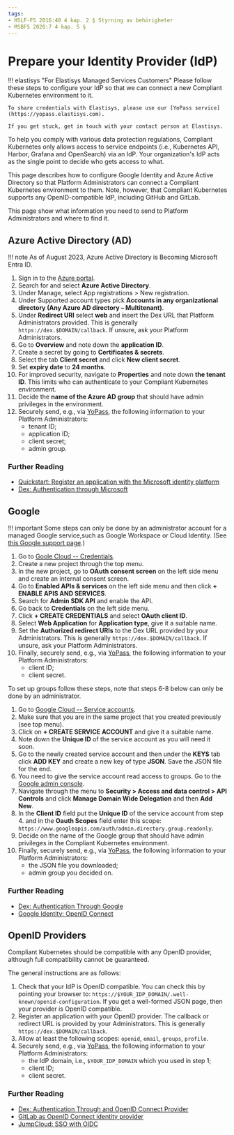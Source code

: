 ```yaml
---
tags:
- HSLF-FS 2016:40 4 kap. 2 § Styrning av behörigheter
- MSBFS 2020:7 4 kap. 5 §
---
```

# Prepare your Identity Provider (IdP)

!!! elastisys "For Elastisys Managed Services Customers"
    Please follow these steps to configure your IdP so that we can connect a new Compliant Kubernetes environment to it.

    To share credentials with Elastisys, please use our [YoPass service](https://yopass.elastisys.com).

    If you get stuck, get in touch with your contact person at Elastisys.

To help you comply with various data protection regulations, Compliant Kubernetes only allows access to service endpoints (i.e., Kubernetes API, Harbor, Grafana and OpenSearch) via an IdP.
Your organization's IdP acts as the single point to decide who gets access to what.

This page describes how to configure Google Identity and Azure Active Directory so that Platform Administrators can connect a Compliant Kubernetes environment to them.
Note, however, that Compliant Kubernetes supports any OpenID-compatible IdP, including GitHub and GitLab.

This page show what information you need to send to Platform Administrators and where to find it.

## Azure Active Directory (AD)

!!! note
    As of August 2023, Azure Active Directory is Becoming Microsoft Entra ID.

1. Sign in to the [Azure portal](https://learn.microsoft.com/en-us/azure/active-directory/develop/quickstart-register-app).
2. Search for and select **Azure Active Directory**.
3. Under Manage, select App registrations > New registration.
4. Under Supported account types pick **Accounts in any organizational directory (Any Azure AD directory – Multitenant)**.
5. Under **Redirect URI** select **web** and insert the Dex URL that Platform Administrators provided. This is generally `https://dex.$DOMAIN/callback`.
If unsure, ask your Platform Administrators.
5. Go to **Overview** and note down the **application ID**.
6. Create a secret by going to **Certificates & secrets**.
7. Select the tab **Client secret** and click **New client secret**.
8. Set **expiry date** to **24 months**.
9. For improved security, navigate to **Properties** and note down **the tenant ID**. This limits who can authenticate to your Compliant Kubernetes environment.
10. Decide the **name of the Azure AD group** that should have admin privileges in the environment.
11. Securely send, e.g., via [YoPass](https://yopass.elastisys.com), the following information to your Platform Administrators:
    - tenant ID;
    - application ID;
    - client secret;
    - admin group.

### Further Reading

- [Quickstart: Register an application with the Microsoft identity platform](https://learn.microsoft.com/en-us/azure/active-directory/develop/quickstart-register-app)
- [Dex: Authentication through Microsoft](https://dexidp.io/docs/connectors/microsoft/)

## Google

!!! important
    Some steps can only be done by an administrator account for a managed Google service,such as Google Workspace or Cloud Identity. (See [this Google support page](https://support.google.com/a/answer/6375836?hl=en-GB).)

1. Go to [Goole Cloud -- Credentials](https://console.cloud.google.com/apis/credentials).
2. Create a new project through the top menu.
3. In the new project, go to **OAuth consent screen** on the left side menu and create an internal consent screen.
4. Go to **Enabled APIs & services** on the left side menu and then click **+ ENABLE APIS AND SERVICES**.
5. Search for **Admin SDK API** and enable the API.
6. Go back to **Credentials** on the left side menu.
7. Click **+ CREATE CREDENTIALS** and select **OAuth client ID**.
8. Select **Web Application** for **Application type**, give it a suitable name.
9. Set the **Authorized redirect URIs** to the Dex URL provided by your Administrators.
This is generally `https://dex.$DOMAIN/callback`.
If unsure, ask your Platform Administrators.
11. Finally, securely send, e.g., via [YoPass](https://yopass.elastisys.com), the following information to your Platform Administrators:
    - client ID;
    - client secret.

To set up groups follow these steps, note that steps 6-8 below can only be done by an administrator.

1. Go to [Google Cloud -- Service accounts](https://console.cloud.google.com/iam-admin/serviceaccounts?orgonly=true).
2. Make sure that you are in the same project that you created previously (see top menu).
3. Click on **+ CREATE SERVICE ACCOUNT** and give it a suitable name.
4. Note down the **Unique ID** of the service account as you will need it soon.
5. Go to the newly created service account and then under the **KEYS** tab click **ADD KEY** and create a new key of type **JSON**. Save the JSON file for the end.
6. You need to give the service account read access to groups. Go to the [Google admin console](https://admin.google.com).
7. Navigate through the menu to **Security > Access and data control > API Controls** and click **Manage Domain Wide Delegation** and then **Add New**.
8. In the **Client ID** field put the **Unique ID** of the service account from step 4. and in the **Oauth Scopes** field enter this scope: `https://www.googleapis.com/auth/admin.directory.group.readonly`.
9. Decide on the name of the Google group that should have admin privileges in the Compliant Kubernetes environment.
10. Finally, securely send, e.g., via [YoPass](https://yopass.elastisys.com), the following information to your Platform Administrators:
    - the JSON file you downloaded;
    - admin group you decided on.

### Further Reading

- [Dex: Authentication Through Google](https://dexidp.io/docs/connectors/google/)
- [Google Identity: OpenID Connect](https://developers.google.com/identity/openid-connect/openid-connect)

## OpenID Providers

Compliant Kubernetes should be compatible with any OpenID provider, although full compatibility cannot be guaranteed.

The general instructions are as follows:

1. Check that your IdP is OpenID compatible. You can check this by pointing your browser to: `https://$YOUR_IDP_DOMAIN/.well-known/openid-configuration`. If you get a well-formed JSON page, then your provider is OpenID compatible.
2. Register an application with your OpenID provider. The callback or redirect URL is provided by your Administrators.
This is generally `https://dex.$DOMAIN/callback`.
3. Allow at least the following scopes: `openid`, `email`, `groups`, `profile`.
4. Securely send, e.g., via [YoPass](https://yopass.elastisys.com), the following information to your Platform Administrators:
    - the IdP domain, i.e., `$YOUR_IDP_DOMAIN` which you used in step 1;
    - client ID;
    - client secret.

### Further Reading

- [Dex: Authentication Through and OpenID Connect Provider](https://dexidp.io/docs/connectors/oidc/)
- [GitLab as OpenID Connect identity provider](https://docs.gitlab.com/ee/integration/openid_connect_provider.html)
- [JumpCloud: SSO with OIDC](https://jumpcloud.com/support/sso-with-oidc)
